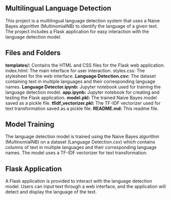## Multilingual Language Detection
This project is a multilingual language detection system that uses a Naive Bayes algorithm (MultinomialNB) to identify the language of a given text. The project includes a Flask application for easy interaction with the language detection model.

## Files and Folders
**templates/:** Contains the HTML and CSS files for the Flask web application.
index.html: The main interface for user interaction.
styles.css: The stylesheet for the web interface.
**Language Detection.csv:** The dataset containing text in multiple languages and their corresponding language names.
**Language Detector.ipynb:** Jupyter notebook used for training the language detection model.
**app.ipynb:** Jupyter notebook for creating and testing the Flask application.
**model.pkl:** The trained Naive Bayes model saved as a pickle file.
**tfidf_vectorizer.pkl:** The TF-IDF vectorizer used for text transformation saved as a pickle file.
**README.md:** This readme file.

## Model Training
The language detection model is trained using the Naive Bayes algorithm (MultinomialNB) on a dataset (Language Detection.csv) which contains columns of text in multiple languages and their corresponding language names. The model uses a TF-IDF vectorizer for text transformation.

## Flask Application
A Flask application is provided to interact with the language detection model. Users can input text through a web interface, and the application will detect and display the language of the text.
